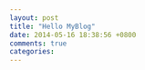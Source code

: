 ```yaml
---
layout: post
title: "Hello MyBlog"
date: 2014-05-16 18:38:56 +0800
comments: true
categories: 
---
```

